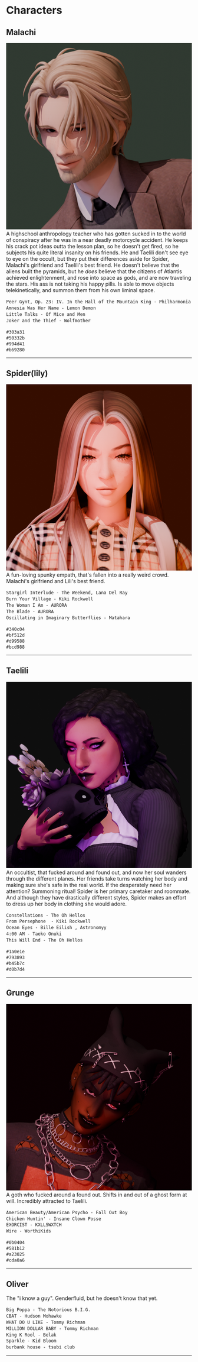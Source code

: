 # Characters
## Malachi
![200](Images/Malachi.png)
A highschool anthropology teacher who has gotten sucked in to the world of conspiracy after he was in a near deadly motorcycle accident. He keeps his crack pot ideas outta the lesson plan, so he doesn't get fired, so he subjects his quite literal insanity on his friends. He and Taelili don't see eye to eye on the occult, but they put their differences aside for Spider, Malachi's girlfriend and Taelili's best friend. 
He doesn't believe that the aliens built the pyramids, but he *does* believe that the citizens of Atlantis achieved enlightenment, and rose into space as gods, and are now traveling the stars. His ass is not taking his happy pills.
Is able to move objects telekinetically, and summon them from his own liminal space.
```md unfold file:Playlist
Peer Gynt, Op. 23: IV. In the Hall of the Mountain King - Philharmonia Orchestra
Amnesia Was Her Name - Lemon Demon
Little Talks - Of Mice and Men
Joker and the Thief - Wolfmother
```

```palette
#303a31
#50332b
#994d41
#b69280
```
---
## Spider(lily)
![200](Images/Spiderlilly.png)
A fun-loving spunky empath, that's fallen into a really weird crowd. Malachi's girlfriend and Lili's best friend.
```md unfold file:Playlist
Stargirl Interlude - The Weekend, Lana Del Ray
Burn Your Village - Kiki Rockwell
The Woman I Am - AURORA
The Blade - AURORA
Oscillating in Imaginary Butterflies - Matahara
```

```palette
#340c04
#bf512d
#d99588
#bcd988
```
---
## Taelili
![200](Images/Toki.png)
 An occultist, that fucked around and found out, and now her soul  wanders through the different planes. Her friends take turns watching her body and making sure she's safe in the real world. If the desperately need her attention? Summoning ritual!
Spider is her primary caretaker and roommate. And although they have drastically different styles, Spider makes an effort to dress up her body in clothing she would adore.
```md unfold file:Playlist
Constellations - The Oh Hellos
From Persephone  - Kiki Rockwell
Ocean Eyes - Bille Eilish , Astronomyy
4:00 AM - Taeko Onuki
This Will End - The Oh Hellos
```

```palette
#1a0e1e
#793893
#b45b7c
#d0b7d4
```
---
## Grunge
![200](Images/Grunge.png)
A goth who fucked around a found out. Shifts in and out of a ghost form at will. Incredibly attracted to Taelili.
```md unfold file:Playlist
American Beauty/American Psycho - Fall Out Boy
Chicken Huntin' - Insane Clown Posse
EXORCIST - KXLLSWXTCH
Wire - WorthiKids
```

```palette
#0b0404
#581b12
#a23025
#cda0a6
```
---
## Oliver
The "i know a guy". Genderfluid, but he doesn't know that yet.
```md unfold file:Playlist
Big Poppa - The Notorious B.I.G.
CBAT - Hudson Mohawke
WHAT DO U LIKE - Tommy Richman
MILLION DOLLAR BABY - Tommy Richman
King K Rool - Belak
Sparkle - Kid Bloom
burbank house - tsubi club
```
---